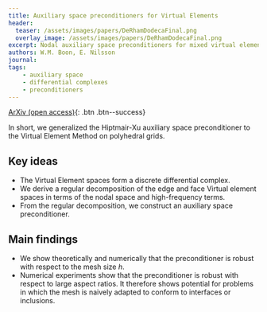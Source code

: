 ```yaml
---
title: Auxiliary space preconditioners for Virtual Elements
header: 
  teaser: /assets/images/papers/DeRhamDodecaFinal.png
  overlay_image: /assets/images/papers/DeRhamDodecaFinal.png
excerpt: Nodal auxiliary space preconditioners for mixed virtual element methods
authors: W.M. Boon, E. Nilsson
journal: 
tags: 
    - auxiliary space
    - differential complexes
    - preconditioners
---
```


<!-- [Published version](){: .btn .btn--info} -->
[ArXiv (open access)](https://arxiv.org/abs/2404.12823){: .btn .btn--success}

In short, we generalized the Hiptmair-Xu auxiliary space preconditioner to the Virtual Element Method on polyhedral grids. 

## Key ideas
- The Virtual Element spaces form a discrete differential complex.
- We derive a regular decomposition of the edge and face Virtual element spaces in terms of the nodal space and high-frequency terms.
- From the regular decomposition, we construct an auxiliary space preconditioner.

## Main findings
- We show theoretically and numerically that the preconditioner is robust with respect to the mesh size $h$.
- Numerical experiments show that the preconditioner is robust with respect to large aspect ratios. It therefore shows potential for problems in which the mesh is naively adapted to conform to interfaces or inclusions.